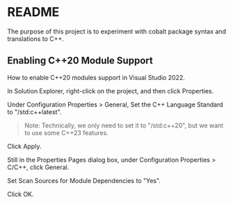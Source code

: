 
README
======

The purpose of this project is to experiment with cobalt package
syntax and translations to C++.

Enabling C++20 Module Support
-----------------------------

How to enable C++20 modules support in Visual Studio 2022.

In Solution Explorer, right-click on the project, and then click
Properties.

Under Configuration Properties > General, Set the C++ Language
Standard to "/std:c++latest".

> Note: Technically, we only need to set it to "/std:c++20", but we
> want to use some C++23 features.

Click Apply.

Still in the Properties Pages dialog box, under Configuration Properties > C/C++, click General.

Set Scan Sources for Module Dependencies to "Yes".

Click OK.
